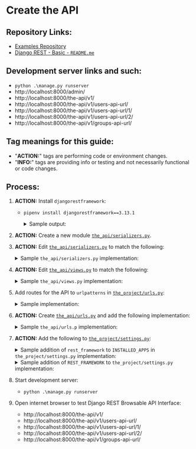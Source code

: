 # Create the API

## Repository Links:
* [Examples Repository](../../../README.md)
* [Django REST - Basic - `README.me`](../README.md)

## Development server links and such:
* `python .\manage.py runserver`
* http://localhost:8000/admin/
* http://localhost:8000/the-api/v1/
* http://localhost:8000/the-api/v1/users-api-url/
* http://localhost:8000/the-api/v1/users-api-url/1/
* http://localhost:8000/the-api/v1/users-api-url/2/
* http://localhost:8000/the-api/v1/groups-api-url/

## Tag meanings for this guide:
* "**ACTION:**" tags are performing code or environment changes.
* "**INFO:**" tags are providing info or testing and not necessarily functional or code changes.

## Process:
1. **ACTION:** Install `djangorestframework`:
    * `pipenv install djangorestframework==3.13.1`
        <details>
        <summary>Sample output:</summary>

            PS C:\Users\Bruce\Programming\examples\django\rest_basic> pipenv install djangorestframework==3.13.1
            Installing djangorestframework==3.13.1...
            Adding djangorestframework to Pipfile's [packages]...
            Installation Succeeded
            Pipfile.lock (2d0928) out of date, updating to (fef611)...
            Locking [dev-packages] dependencies...
            Locking [packages] dependencies...
            Locking...
            Resolving dependencies...
            Success!
            Updated Pipfile.lock (fef611)!
            Installing dependencies from Pipfile.lock (fef611)...
            ================================ 0/0 - 00:00:00
            PS C:\Users\Bruce\Programming\examples\django\rest_basic>
        </details>

1. **ACTION:** Create a new module [`the_api/serializers.py`](../the_api/serializers.py).

1. **ACTION:** Edit [`the_api/serializers.py`](../the_api/serializers.py) to match the following:
    <details>
    <summary>Sample <code>the_api/serializers.py</code> implementation:</summary>

        from django.contrib.auth.models import User, Group
        from rest_framework import serializers


        class UserSerializer(serializers.HyperlinkedModelSerializer):
            class Meta:
                model = User
                fields = [
                    'id',
                    'username',
                    'email',
                    'first_name',
                    'last_name',
                    'groups',
                ]

        class GroupSerializer(serializers.HyperlinkedModelSerializer):
            class Meta:
                model = Group
                fields = [
                    'url',
                    'name',
                ]
    </details>

1. **ACTION:** Edit [`the_api/views.py`](../the_api/views.py) to match the following:
    <details>
    <summary>Sample <code>the_api/views.py</code> implementation:</summary>

        from django.contrib.auth.models import User, Group
        from rest_framework import viewsets
        from rest_framework import permissions

        from .serializers import UserSerializer, GroupSerializer


        class UserViewSet(viewsets.ModelViewSet):
            """
            API endpoint that allows users to be viewed or edited.
            """
            queryset = User.objects.all().order_by('-date_joined')
            serializer_class = UserSerializer
            permission_classes = [permissions.IsAuthenticated]


        class GroupViewSet(viewsets.ModelViewSet):
            """
            API endpoint that allows groups to be viewed or edited.
            """
            queryset = Group.objects.all()
            serializer_class = GroupSerializer
            permission_classes = [permissions.IsAuthenticated]

    </details>

1. Add routes for the API to `urlpatterns` in [`the_project/urls.py`](../the_project/urls.py):
    <details>
    <summary>Sample <code></code> implementation:</summary>

        urlpatterns = [
            #...
            path('api/v1/', include('the_api.urls')),
            path('api-auth/', include('rest_framework.urls', namespace='rest_framework')),
            #...

        ]
    </details>

1. **ACTION:** Create [`the_api/urls.py`](../the_api/urls.py) and add the following implementation:
    <details>
    <summary>Sample <code>the_api/urls.p</code> implementation:</summary>

        from django.urls import include, path
        from rest_framework import routers
        
        from . import views
        
        
        router = routers.DefaultRouter()
        router.register(r'users-api-url', views.UserViewSet, basename='users_url_namespace')
        router.register('groups-api-url', views.GroupViewSet, basename='groups_url_namespace')
        
        urlpatterns = router.urls + [
        
        ]

    </details>

1. **ACTION:** Add the following to [`the_project/settings.py`](../the_project/settings.py):
    <details>
    <summary>Sample addition of <code>rest_framework</code> to <code>INSTALLED_APPS</code> in <code>the_project/settings.py</code> implementation:</summary>

        INSTALLED_APPS = [
            #...
            'rest_framework',
            #...
        ]
    </details>

    <details>
    <summary>Sample addition of <code>REST_FRAMEWORK</code> to <code>the_project/settings.py</code> implementation:</summary>

        REST_FRAMEWORK = {
            'DEFAULT_PAGINATION_CLASS': 'rest_framework.pagination.PageNumberPagination',
            'PAGE_SIZE': 7
        }
    </details>

1. Start development server:
    * `python .\manage.py runserver`

1. Open internet browser to test Django REST Browsable API Interface:
    * http://localhost:8000/the-api/v1/
    * http://localhost:8000/the-api/v1/users-api-url/
    * http://localhost:8000/the-api/v1/users-api-url/1/
    * http://localhost:8000/the-api/v1/users-api-url/2/
    * http://localhost:8000/the-api/v1/groups-api-url/

